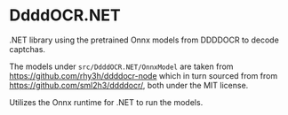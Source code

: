# DdddOCR.NET

.NET library using the pretrained Onnx models from DDDDOCR to decode captchas.

The models under `src/DdddOCR.NET/OnnxModel` are taken from <https://github.com/rhy3h/ddddocr-node>
which in turn sourced from from <https://github.com/sml2h3/ddddocr/>, both under the MIT license.

Utilizes the Onnx runtime for .NET to run the models.

